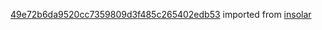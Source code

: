 [49e72b6da9520cc7359809d3f485c265402edb53](https://github.com/insolar/insolar/commit/49e72b6da9520cc7359809d3f485c265402edb53) imported from [insolar](https://github.com/insolar/insolar)
